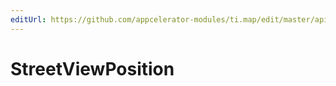 ```yaml
---
editUrl: https://github.com/appcelerator-modules/ti.map/edit/master/apidoc/StreetViewPanorama.yml
---
```

# StreetViewPosition

<TypeHeader/>

<ApiDocs/>
